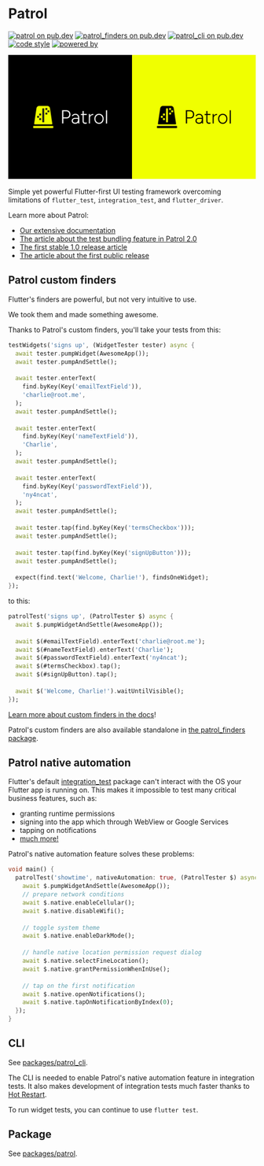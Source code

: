 # Patrol

[![patrol on pub.dev][patrol_badge]][patrol_link]
[![patrol_finders on pub.dev][patrol_finders_badge]][patrol_finders_link]
[![patrol_cli on pub.dev][patrol_cli_badge]][patrol_cli_link]
[![code style][leancode_lint_badge]][leancode_lint_link]
[![powered by][docs_page_badge]][docs_page_link]

![Patrol promotial graphics][promo_graphics]

Simple yet powerful Flutter-first UI testing framework overcoming limitations of
`flutter_test`, `integration_test`, and `flutter_driver`.

Learn more about Patrol:

- [Our extensive documentation][docs]
- [The article about the test bundling feature in Patrol 2.0][article_2x]
- [The first stable 1.0 release article][article_1x]
- [The article about the first public release][article_0x]

## Patrol custom finders

Flutter's finders are powerful, but not very intuitive to use.

We took them and made something awesome.

Thanks to Patrol's custom finders, you'll take your tests from this:

```dart
testWidgets('signs up', (WidgetTester tester) async {
  await tester.pumpWidget(AwesomeApp());
  await tester.pumpAndSettle();

  await tester.enterText(
    find.byKey(Key('emailTextField')),
    'charlie@root.me',
  );
  await tester.pumpAndSettle();

  await tester.enterText(
    find.byKey(Key('nameTextField')),
    'Charlie',
  );
  await tester.pumpAndSettle();

  await tester.enterText(
    find.byKey(Key('passwordTextField')),
    'ny4ncat',
  );
  await tester.pumpAndSettle();

  await tester.tap(find.byKey(Key('termsCheckbox')));
  await tester.pumpAndSettle();

  await tester.tap(find.byKey(Key('signUpButton')));
  await tester.pumpAndSettle();

  expect(find.text('Welcome, Charlie!'), findsOneWidget);
});
```

to this:

```dart
patrolTest('signs up', (PatrolTester $) async {
  await $.pumpWidgetAndSettle(AwesomeApp());

  await $(#emailTextField).enterText('charlie@root.me');
  await $(#nameTextField).enterText('Charlie');
  await $(#passwordTextField).enterText('ny4ncat');
  await $(#termsCheckbox).tap();
  await $(#signUpButton).tap();

  await $('Welcome, Charlie!').waitUntilVisible();
});
```

[Learn more about custom finders in the docs][docs_finders]!

Patrol's custom finders are also available standalone in [the patrol_finders
package][patrol_finders_link].

## Patrol native automation

Flutter's default [integration_test] package can't interact with the OS your
Flutter app is running on. This makes it impossible to test many critical
business features, such as:

- granting runtime permissions
- signing into the app which through WebView or Google Services
- tapping on notifications
- [much more!](https://patrol.leancode.co/native/feature-parity)

Patrol's native automation feature solves these problems:

```dart
void main() {
  patrolTest('showtime', nativeAutomation: true, (PatrolTester $) async {
    await $.pumpWidgetAndSettle(AwesomeApp());
    // prepare network conditions
    await $.native.enableCellular();
    await $.native.disableWifi();

    // toggle system theme
    await $.native.enableDarkMode();

    // handle native location permission request dialog
    await $.native.selectFineLocation();
    await $.native.grantPermissionWhenInUse();

    // tap on the first notification
    await $.native.openNotifications();
    await $.native.tapOnNotificationByIndex(0);
  });
}

```

## CLI

See [packages/patrol_cli][github_patrol_cli].

The CLI is needed to enable Patrol's native automation feature in integration
tests. It also makes development of integration tests much faster thanks to [Hot
Restart].

To run widget tests, you can continue to use `flutter test`.

## Package

See [packages/patrol][github_patrol].

[patrol_badge]: https://img.shields.io/pub/v/patrol?label=patrol
[patrol_finders_badge]: https://img.shields.io/pub/v/patrol?label=patrol_finders
[patrol_cli_badge]: https://img.shields.io/pub/v/patrol_cli?label=patrol_cli
[leancode_lint_badge]: https://img.shields.io/badge/code%20style-leancode__lint-black
[docs_page_badge]: https://img.shields.io/badge/documentation-docs.page-34C4AC.svg?style
[patrol_link]: https://pub.dev/packages/patrol
[patrol_finders_link]: https://pub.dev/packages/patrol_finders
[patrol_cli_link]: https://pub.dev/packages/patrol_cli
[leancode_lint_link]: https://pub.dev/packages/leancode_lint
[docs_page_link]: https://docs.page
[github_patrol]: https://github.com/leancodepl/patrol/tree/master/packages/patrol
[github_patrol_finders]: https://github.com/leancodepl/patrol/tree/master/packages/patrol_finders
[github_patrol_cli]: https://github.com/leancodepl/patrol/tree/master/packages/patrol_cli
[docs]: https://patrol.leancode.co
[docs_finders]: https://patrol.leancode.co/finders/overview
[promo_graphics]: docs/assets/promo.png
[article_0x]: https://leancode.co/blog/patrol-flutter-first-ui-testing-framework
[article_1x]: https://leancode.co/blog/patrol-1-0-powerful-flutter-ui-testing-framework
[article_2x]: https://leancode.co/blog/patrol-2-0-improved-flutter-ui-testing
[integration_test]: https://github.com/flutter/flutter/tree/master/packages/integration_test
[hot restart]: https://patrol.leancode.co/cli-commands/develop

